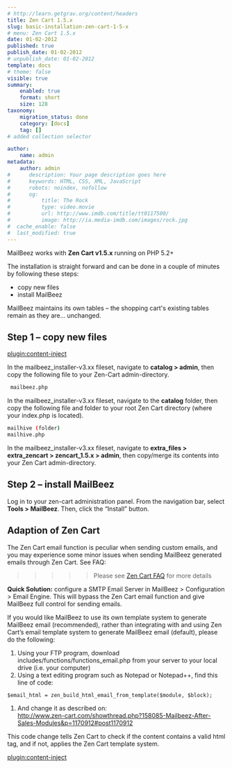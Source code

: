 ```yaml
---
# http://learn.getgrav.org/content/headers
title: Zen Cart 1.5.x
slug: basic-installation-zen-cart-1-5-x
# menu: Zen Cart 1.5.x
date: 01-02-2012
published: true
publish_date: 01-02-2012
# unpublish_date: 01-02-2012
template: docs
# theme: false
visible: true
summary:
    enabled: true
    format: short
    size: 128
taxonomy:
    migration_status: done
    category: [docs]
    tag: []
# added collection selector

author:
    name: admin
metadata:
    author: admin
#      description: Your page description goes here
#      keywords: HTML, CSS, XML, JavaScript
#      robots: noindex, nofollow
#      og:
#          title: The Rock
#          type: video.movie
#          url: http://www.imdb.com/title/tt0117500/
#          image: http://ia.media-imdb.com/images/rock.jpg
#  cache_enable: false
#  last_modified: true
---
```


MailBeez works with **Zen Cart v1.5.x** running on PHP 5.2+


The installation is straight forward and can be done in a couple of minutes by following these steps:

- copy new files
- install MailBeez

MailBeez maintains its own tables – the shopping cart's existing tables remain as they are... unchanged.


## Step 1 – copy new files

[plugin:content-inject](/content_blocks/download_installer)


In the mailbeez_installer-v3.xx fileset, navigate to **catalog > admin**, then copy the following file to your Zen-Cart admin-directory. 

```bash
 mailbeez.php

```


In the mailbeez_installer-v3.xx fileset, navigate to the **catalog** folder, then copy the following file and folder to your root Zen Cart directory (where your index.php is located).

```bash
mailhive (folder)
mailhive.php

```

In the mailbeez_installer-v3.xx fileset, navigate to **extra_files > extra_zencart > zencart_1.5.x > admin**, then copy/merge its contents into your Zen Cart admin-directory.

## Step 2 – install MailBeez

Log in to your zen-cart administration panel. From the navigation bar, select **Tools > MailBeez**. Then, click the “Install” button.


## Adaption of Zen Cart

The Zen Cart email function is peculiar when sending custom emails, and you may experience some minor issues when sending MailBeez generated emails through Zen Cart. See FAQ:

>>>>> Please see [Zen Cart FAQ](/documentation/frequently-asked-questions#zen-cart) for more details

**Quick Solution:** configure a SMTP Email Server in MailBeez > Configuration > Email Engine. This will bypass the Zen Cart email function and give MailBeez full control for sending emails.

If you would like MailBeez to use its own template system to generate MailBeez email (recommended), rather than integrating with and using Zen Cart’s email template system to generate MailBeez email (default), please do the following:

1. Using your FTP program, download includes/functions/functions\_email.php from your server to your local drive (i.e. your computer)
2. Using a text editing program such as Notepad or Notepad++, find this line of code:


`$email_html = zen_build_html_email_from_template($module, $block);`

1. And change it as described on:  
<http://www.zen-cart.com/showthread.php?158085-Mailbeez-After-Sales-Modules&p=1170912#post1170912>

This code change tells Zen Cart to check if the content contains a valid html tag, and if not, applies the Zen Cart template system.

[plugin:content-inject](/content_blocks/run_installer)
